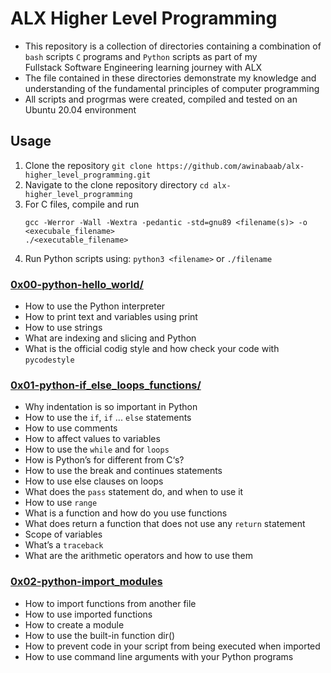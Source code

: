 # ALX Higher Level Programming
  - This repository is a collection of directories containing a combination of\
   `bash` scripts `C` programs and `Python` scripts as part of my\
   Fullstack Software Engineering learning journey with ALX
  - The file contained in these directories demonstrate my knowledge and\
   understanding of the fundamental principles of computer programming
  - All scripts and progrmas were created, compiled and tested on an\
   Ubuntu 20.04 environment

## Usage
  1. Clone the repository
     `git clone https://github.com/awinabaab/alx-higher_level_programming.git`
  2. Navigate to the clone repository directory
     `cd alx-higher_level_programming`
  3. For C files, compile and run
     ```
     gcc -Werror -Wall -Wextra -pedantic -std=gnu89 <filename(s)> -o <execubale_filename>
     ./<executable_filename>
     ```
  4. Run Python scripts using:
     `python3 <filename>` or `./filename`

### [0x00-python-hello_world/](https://github.com/awinabaab/alx-higher_level_programming/tree/master/0x00-python-hello_world)
   - How to use the Python interpreter
   - How to print text and variables using print
   - How to use strings
   - What are indexing and slicing and Python
   - What is the official codig style and how check your code with `pycodestyle`

### [0x01-python-if_else_loops_functions/](https://github.com/awinabaab/alx-higher_level_programming/tree/master/0x01-python-if_else_loops_functions)
   - Why indentation is so important in Python
   - How to use the `if`, `if` ... `else` statements
   - How to use comments
   - How to affect values to variables
   - How to use the `while` and for `loops`
   - How is Python’s for different from C‘s?
   - How to use the break and continues statements
   - How to use else clauses on loops
   - What does the `pass` statement do, and when to use it
   - How to use `range`
   - What is a function and how do you use functions
   - What does return a function that does not use any `return` statement
   - Scope of variables
   - What’s a `traceback`
   - What are the arithmetic operators and how to use them

### [0x02-python-import_modules](https://github.com/awinabaab/alx-higher_level_programming/tree/master/0x02-python-import_modules)
   - How to import functions from another file
   - How to use imported functions
   - How to create a module
   - How to use the built-in function dir()
   - How to prevent code in your script from being executed when imported
   - How to use command line arguments with your Python programs